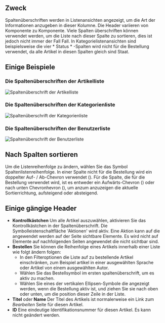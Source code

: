 <!-- Filename: Help4.x:List_Column_Headers / Display title: Spaltenüberschriften auflisten -->

## Zweck

Spaltenüberschriften werden in Listenansichten angezeigt, um die Art der Informationen anzugeben
in dieser Kolumne. Die Header variieren von Komponente zu Komponente. Viele Spalten
überschriften können verwendet werden, um die Liste nach dieser Spalte zu sortieren, dies ist jedoch nicht immer der Fall
Fall. In Kategorielistenansichten sind beispielsweise die vier * Status * -Spalten
wird nicht für die Bestellung verwendet, da alle Artikel in diesen Spalten gleich sind
Staat.

## Einige Beispiele

### Die Spaltenüberschriften der Artikelliste

![Spaltenüberschrift der Artikelliste](../../../de/images/common-elements/articles-list-column-header.png)

### Die Spaltenüberschriften der Kategorienliste

![Spaltenüberschrift der Kategorienliste](../../../de/images/common-elements/categories-list-column-header.png)

### Die Spaltenüberschriften der Benutzerliste

![Spaltenüberschrift der Benutzerliste](../../../en/images/common-elements/users-list-column-header.png)

## Nach Spalten sortieren

Um die Listenreihenfolge zu ändern, wählen Sie das Symbol Spaltenlistenreihenfolge. In einer Spalte nicht
für die Bestellung wird ein doppelter Auf- / Ab-Chevron verwendet
(<span class="ms-1 icon-sort" aria-hidden="true"></span>).
Für die Spalte, die für die Bestellung verwendet wird, ist es entweder ein Aufwärts-Chevron
(<span class="ms-1 icon-caret-up" aria-hidden="true"></span>) oder nach unten Chevronhevron
(<span class="ms-1 icon-caret-down" aria-hidden="true"></span>), um anzum anzuzeigen
die aktuelle Sortierrichtung, aufsteigend oder absteigend.

## Einige gängige Header

- **Kontrollkästchen** Um alle Artikel auszuwählen, aktivieren Sie das Kontrollkästchen in der Spaltenüberschrift.
    Die Symbolleistenschaltfläche 'Aktionen' wird aktiv. Eine Aktion kann auf die angewendet werden
    auf der Seite sichtbare Elemente. Es wird nicht auf Elemente auf nachfolgenden Seiten angewendet
    die nicht sichtbar sind.
- **Bestellen** Sie können die Reihenfolge eines Artikels innerhalb einer Liste wie folgt ändern
    folgen:
  - In den Filteroptionen die Liste auf zu bestellende Artikel einschränken, zum Beispiel
    artikel in einer ausgewählten Sprache oder Artikel von einem ausgewählten Autor.
  - Wählen Sie das Bestellsymbol <i class="fa-solid fa-sort"></i> im ersten
    spaltenüberschrift, um es aktiv zu machen.
  - Wählen Sie eines der vertikalen Ellipsen-Symbole <span class="icon-ellipsis-v"></spann>
    die angezeigt werden, wenn die Bestellung aktiv ist, und ziehen Sie sie nach oben oder unten, um die
    position dieser Zeile in der Liste.
- **Titel** oder **Name** Der Titel des Artikels ist normalerweise ein Link zum
    *Bearbeiten* Seite für diesen Artikel.
- **ID** Eine eindeutige Identifikationsnummer für diesen Artikel. Es kann nicht geändert werden.